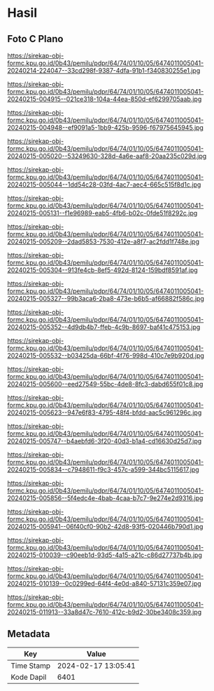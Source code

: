 # Hasil

## Foto C Plano

https://sirekap-obj-formc.kpu.go.id/0b43/pemilu/pdpr/64/74/01/10/05/6474011005041-20240214-224047--33cd298f-9387-4dfa-91b1-f340830255e1.jpg

https://sirekap-obj-formc.kpu.go.id/0b43/pemilu/pdpr/64/74/01/10/05/6474011005041-20240215-004915--021ce318-104a-44ea-850d-ef6299705aab.jpg

https://sirekap-obj-formc.kpu.go.id/0b43/pemilu/pdpr/64/74/01/10/05/6474011005041-20240215-004948--ef9091a5-1bb9-425b-9596-f67975645945.jpg

https://sirekap-obj-formc.kpu.go.id/0b43/pemilu/pdpr/64/74/01/10/05/6474011005041-20240215-005020--53249630-328d-4a6e-aaf8-20aa235c029d.jpg

https://sirekap-obj-formc.kpu.go.id/0b43/pemilu/pdpr/64/74/01/10/05/6474011005041-20240215-005044--1dd54c28-03fd-4ac7-aec4-665c515f8d1c.jpg

https://sirekap-obj-formc.kpu.go.id/0b43/pemilu/pdpr/64/74/01/10/05/6474011005041-20240215-005131--f1e96989-eab5-4fb6-b02c-0fde51f8292c.jpg

https://sirekap-obj-formc.kpu.go.id/0b43/pemilu/pdpr/64/74/01/10/05/6474011005041-20240215-005209--2dad5853-7530-412e-a8f7-ac2fdd1f748e.jpg

https://sirekap-obj-formc.kpu.go.id/0b43/pemilu/pdpr/64/74/01/10/05/6474011005041-20240215-005304--913fe4cb-8ef5-492d-8124-159bdf8591af.jpg

https://sirekap-obj-formc.kpu.go.id/0b43/pemilu/pdpr/64/74/01/10/05/6474011005041-20240215-005327--99b3aca6-2ba8-473e-b6b5-af66882f586c.jpg

https://sirekap-obj-formc.kpu.go.id/0b43/pemilu/pdpr/64/74/01/10/05/6474011005041-20240215-005352--4d9db4b7-ffeb-4c9b-8697-baf41c475153.jpg

https://sirekap-obj-formc.kpu.go.id/0b43/pemilu/pdpr/64/74/01/10/05/6474011005041-20240215-005532--b03425da-66bf-4f76-998d-410c7e9b920d.jpg

https://sirekap-obj-formc.kpu.go.id/0b43/pemilu/pdpr/64/74/01/10/05/6474011005041-20240215-005600--eed27549-55bc-4de8-8fc3-dabd655f01c8.jpg

https://sirekap-obj-formc.kpu.go.id/0b43/pemilu/pdpr/64/74/01/10/05/6474011005041-20240215-005623--947e6f83-4795-48f4-bfdd-aac5c961296c.jpg

https://sirekap-obj-formc.kpu.go.id/0b43/pemilu/pdpr/64/74/01/10/05/6474011005041-20240215-005747--b4aebfd6-3f20-40d3-b1a4-cd16630d25d7.jpg

https://sirekap-obj-formc.kpu.go.id/0b43/pemilu/pdpr/64/74/01/10/05/6474011005041-20240215-005834--c7948611-f9c3-457c-a599-344bc5115617.jpg

https://sirekap-obj-formc.kpu.go.id/0b43/pemilu/pdpr/64/74/01/10/05/6474011005041-20240215-005856--5f4edc4e-4bab-4caa-b7c7-9e274e2d9316.jpg

https://sirekap-obj-formc.kpu.go.id/0b43/pemilu/pdpr/64/74/01/10/05/6474011005041-20240215-005941--06f40cf0-90b2-42d8-93f5-020446b790d1.jpg

https://sirekap-obj-formc.kpu.go.id/0b43/pemilu/pdpr/64/74/01/10/05/6474011005041-20240215-010039--c90eeb1d-93d5-4a15-a21c-c86d27737b4b.jpg

https://sirekap-obj-formc.kpu.go.id/0b43/pemilu/pdpr/64/74/01/10/05/6474011005041-20240215-010139--0c0299ed-64f4-4e0d-a840-57131c359e07.jpg

https://sirekap-obj-formc.kpu.go.id/0b43/pemilu/pdpr/64/74/01/10/05/6474011005041-20240215-011913--33a8d47c-7610-412c-b9d2-30be3408c359.jpg


## Metadata

| Key        | Value               |
| ---------- | ------------------- |
| Time Stamp | 2024-02-17 13:05:41 |
| Kode Dapil | 6401                |



